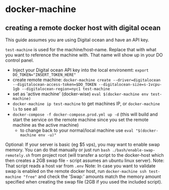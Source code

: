 # docker-machine

## creating a remote docker host with digital ocean

This guide assumes you are using Digital ocean and have an API key.

`test-machine` is used for the machine/host-name. Replace that with what you want to reference the machine with. That name will show up in your DO control panel.

- Inject your Digital ocean API key into the local environemt: `export DO_TOKEN="INSERT_TOKEN_HERE"`
- create remote machine: `docker-machine create --driver=digitalocean --digitalocean-access-token=$DO_TOKEN --digitalocean-size=s-1vcpu-1gb --digitalocean-region=nyc1 test-machine`
- set as 'active machine' (docker-wise) `eval $(docker-machine env test-machine)`
- `docker-machine ip test-machine` to get machines IP, or `docker-machine ls` to see all
- `docker-compose -f docker-compose.prod.yml up -d` (this will build and start the service on the remote machine since you set the remote machine as the active machine)
	- to change back to your normal/local machine use `eval "$(docker-machine env -u)"`

Optional: If your server is basic (eg $5 vps), you may want to enable swap memory. You can do that manually or just run `bash ./bash/enable-swap-remotely.sh` from project root (will transfer a script to the docker-host which then creates a 2GB swap file - script assumes an ubuntu linux server).
Note: That script reads a host var from `.env`
Note: In case you want to validate swap is enabled on the remote docker host, run `docker-machine ssh test-machine "free"` and check the 'Swap:' amounts match the memory amount specified when creating the swap file (2GB if you used the included script).